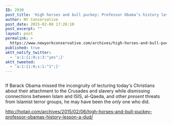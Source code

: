 ```yaml
---
ID: 2930
post_title: 'High horses and bull puckey: Professor Obama’s history lesson a dud'
author: NY Conservative
post_date: 2015-02-08 17:26:10
post_excerpt: ""
layout: post
permalink: >
  https://www.newyorkconservative.com/archives/high-horses-and-bull-puckey-professor-obamas-history-lesson-a-dud/
published: true
aktt_notify_twitter:
  - 'a:1:{i:0;s:3:"yes";}'
aktt_tweeted:
  - 'a:1:{i:0;s:1:"1";}'
---
```

<p><img src="http://www.newyorkconservative.com/wp-content/uploads/2015/02/020815_2225_Highhorsesa1.jpg" alt="" />
	</p><p>If Barack Obama missed the incongruity of lecturing today's Christians about their attachment to the Crusades and slavery while dismissing connections between Islam and ISIS, al-Qaeda, and other <em>present</em> threats from Islamist terror groups, he may have been the <em>only</em> one who did.
</p><p><a href="http://hotair.com/archives/2015/02/06/high-horses-and-bull-puckey-professor-obamas-history-lesson-a-dud/">http://hotair.com/archives/2015/02/06/high-horses-and-bull-puckey-professor-obamas-history-lesson-a-dud/</a>
	</p>